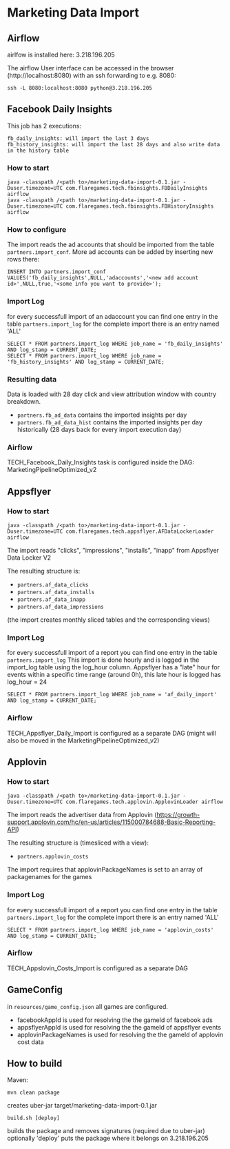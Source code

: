 
# Marketing Data Import

## Airflow

airlfow is installed here: 3.218.196.205

The airflow User interface can be accessed in the browser (http://localhost:8080) with an ssh forwarding to e.g. 8080: 

`ssh -L 8080:localhost:8080 python@3.218.196.205`

## Facebook Daily Insights

This job has 2 executions:

```
fb_daily_insights: will import the last 3 days
fb_history_insights: will import the last 28 days and also write data in the history table
```
### How to start

```
java -classpath /<path to>/marketing-data-import-0.1.jar -Duser.timezone=UTC com.flaregames.tech.fbinsights.FBDailyInsights airflow
java -classpath /<path to>/marketing-data-import-0.1.jar -Duser.timezone=UTC com.flaregames.tech.fbinsights.FBHistoryInsights airflow
```

### How to configure

The import reads the ad accounts that should be imported from the table `partners.import_conf`. More ad accounts can be added by inserting new rows there:

```
INSERT INTO partners.import_conf VALUES('fb_daily_insights',NULL,'adaccounts','<new add account id>',NULL,true,'<some info you want to provide>');
```

### Import Log
for every successfull import of an adaccount you can find one entry in the table `partners.import_log` for the complete import there is an entry named 'ALL'

```
SELECT * FROM partners.import_log WHERE job_name = 'fb_daily_insights' AND log_stamp = CURRENT_DATE;
SELECT * FROM partners.import_log WHERE job_name = 'fb_history_insights' AND log_stamp = CURRENT_DATE;
``` 

### Resulting data

Data is loaded with 28 day click and view attribution window with country breakdown.

- `partners.fb_ad_data` contains the imported insights per day
- `partners.fb_ad_data_hist` contains the imported insights per day historically (28 days back for every import execution day)

### Airflow

TECH_Facebook_Daily_Insights task is configured inside the DAG: MarketingPipelineOptimized_v2

## Appsflyer

### How to start

```
java -classpath /<path to>/marketing-data-import-0.1.jar -Duser.timezone=UTC com.flaregames.tech.appsflyer.AFDataLockerLoader airflow
```

The import reads "clicks", "impressions", "installs", "inapp" from Appsflyer Data Locker V2

The resulting structure is:

- `partners.af_data_clicks`
- `partners.af_data_installs`
- `partners.af_data_inapp`
- `partners.af_data_impressions`

(the import creates monthly sliced tables and the corresponding views)


### Import Log

for every successfull import of a report you can find one entry in the table `partners.import_log`
This import is done hourly and is logged in the import_log table using the log_hour column.
Appsflyer has a "late" hour for events within a specific time range (around 0h), this late hour is logged has log_hour = 24   

```
SELECT * FROM partners.import_log WHERE job_name = 'af_daily_import' AND log_stamp = CURRENT_DATE;
``` 

### Airflow

TECH_Appsflyer_Daily_Import is configured as a separate DAG
(might will also be moved in the MarketingPipelineOptimized_v2)

## Applovin

### How to start

```
java -classpath /<path to>/marketing-data-import-0.1.jar -Duser.timezone=UTC com.flaregames.tech.applovin.ApplovinLoader airflow
```

The import reads the advertiser data from Applovin
(https://growth-support.applovin.com/hc/en-us/articles/115000784688-Basic-Reporting-API)

The resulting structure is (timesliced with a view):

- `partners.applovin_costs`

The import requires that applovinPackageNames is set to an array of packagenames for the games

### Import Log
for every successfull import of a report you can find one entry in the table `partners.import_log` for the complete import there is an entry named 'ALL'

```
SELECT * FROM partners.import_log WHERE job_name = 'applovin_costs' AND log_stamp = CURRENT_DATE;
``` 

### Airflow

TECH_Appslovin_Costs_Import is configured as a separate DAG


## GameConfig

in `resources/game_config.json` all games are configured. 
- facebookAppId is used for resolving the the gameId of facebook ads
- appsflyerAppId is used for resolving the the gameId of appsflyer events
- applovinPackageNames is used for resolving the the gameId of applovin cost data

## How to build
Maven:
```
mvn clean package
```
creates uber-jar target/marketing-data-import-0.1.jar

```
build.sh [deploy]
```
builds the package and removes signatures (required due to uber-jar)
optionally 'deploy' puts the package where it belongs on 3.218.196.205


